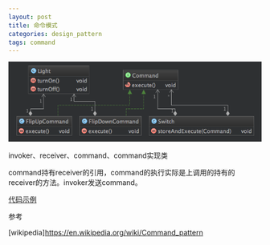 ```yaml
---
layout: post
title: 命令模式
categories: design_pattern
tags: command
---
```


![类图](/images/design_pattern/command.png)

invoker、receiver、command、command实现类

command持有receiver的引用，command的执行实际是上调用的持有的receiver的方法。invoker发送command。

[代码示例](https://github.com/lcj1992/learn/blob/master/java/designPattern/src/main/java/behavioral/command/CommandTest.java)


参考

[wikipedia]<https://en.wikipedia.org/wiki/Command_pattern>
